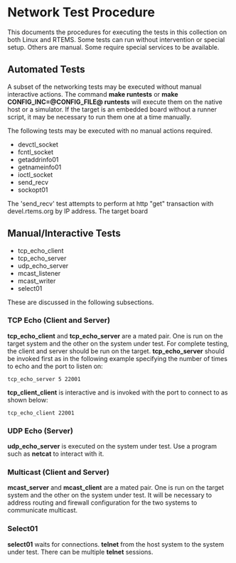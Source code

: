 # Network Test Procedure

This documents the procedures for executing the tests in this collection
on both Linux and RTEMS. Some tests can run without intervention or
special setup. Others are manual. Some require special services to
be available.

## Automated Tests

A subset of the networking tests may be executed without manual 
interactive actions. The command __make runtests__ or 
__make CONFIG_INC=@CONFIG_FILE@ runtests__ will execute them on
the native host or a simulator. If the target is an embedded board
without a runner script, it may be necessary to run them one at
a time manually.

The following tests may be executed with no manual actions required.

- devctl_socket
- fcntl_socket
- getaddrinfo01
- getnameinfo01
- ioctl_socket
- send_recv
- sockopt01

The 'send_recv' test attempts to perform at http "get" transaction with 
devel.rtems.org by IP address. The target board

## Manual/Interactive Tests

- tcp_echo_client
- tcp_echo_server
- udp_echo_server
- mcast_listener
- mcast_writer
- select01

These are discussed in the following subsections.

### TCP Echo (Client and Server)

__tcp_echo_client__ and __tcp_echo_server__ are a mated pair. One is 
run on the target system and the other on the system under test. For
complete testing, the client and server should be run on the target.
 __tcp_echo_server__ should be invoked first as in the following example
specifying the number of times to echo and the port to listen on:

```
tcp_echo_server 5 22001
```

__tcp_client_client__ is interactive and is invoked with the port to
connect to as shown below:

```
tcp_echo_client 22001
```

### UDP Echo (Server)

__udp_echo_server__ is executed on the system under test. Use a 
program such as __netcat__ to interact with it.

### Multicast (Client and Server)

__mcast_server__ and __mcast_client__ are a mated pair. One is 
run on the target system and the other on the system under test.
It will be necessary to address routing and firewall configuration
for the two systems to communicate multicast.

### Select01

__select01__ waits for connections. __telnet__ from the host system
to the system under test. There can be multiple __telnet__ sessions.

